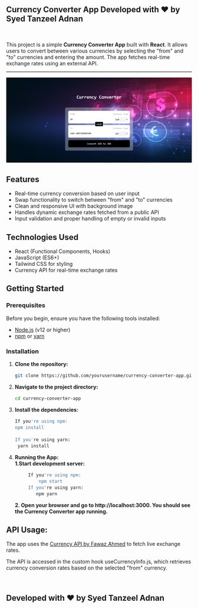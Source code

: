 ## Currency Converter App Developed with ❤️ by Syed Tanzeel Adnan
<br>

This project is a simple **Currency Converter App** built with **React**. It allows users to convert between various currencies by selecting the "from" and "to" currencies and entering the amount. The app fetches real-time exchange rates using an external API.

<hr style="border: none; border-bottom: 0.2px solid #ccc;" />




![Result](Result-currency-converter.png)


## Features

- Real-time currency conversion based on user input
- Swap functionality to switch between "from" and "to" currencies
- Clean and responsive UI with background image
- Handles dynamic exchange rates fetched from a public API
- Input validation and proper handling of empty or invalid inputs

## Technologies Used

- React (Functional Components, Hooks)
- JavaScript (ES6+)
- Tailwind CSS for styling
- Currency API for real-time exchange rates

## Getting Started

### Prerequisites

Before you begin, ensure you have the following tools installed:

- [Node.js](https://nodejs.org/) (v12 or higher)
- [npm](https://www.npmjs.com/) or [yarn](https://yarnpkg.com/)

### Installation

1. **Clone the repository:**

   ```bash
   git clone https://github.com/yourusername/currency-converter-app.git
2. **Navigate to the project directory:**
   ```bash
   cd currency-converter-app
3. **Install the dependencies:**
     ```bash
     If you're using npm:
     npm install
     
     If you're using yarn:
      yarn install
     ```
      
4. **Running the App:**
   <br>
   **1.Start development server:**
   ```bash
        If you're using npm:
            npm start 
        If you're using yarn: 
           npm yarn
   ```
   **2. Open your browser and go to http://localhost:3000. You should see the Currency Converter app running.**

## API Usage:
The app uses the [Currency API by Fawaz Ahmed](https://github.com/fawazahmed0/currency-api) to fetch live exchange rates.

The API is accessed in the custom hook useCurrencyInfo.js, which retrieves currency conversion rates based on the selected "from" currency.

<br>

## Developed with ❤️ by Syed Tanzeel Adnan
